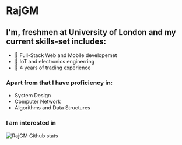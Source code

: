 # RajGM

## I'm, freshmen at University of London and my current skills-set includes: 
- 🌱 Full-Stack Web and Mobile developemet
- 🌱 IoT and electronics enginerring
- 👯 4 years of trading experience

### Apart from that I have proficiency in:
- System Design
- Computer Network
- Algorithms and Data Structures

### I am interested in  


![RajGM Github stats](https://github-readme-stats.vercel.app/api?username=RajGM)
